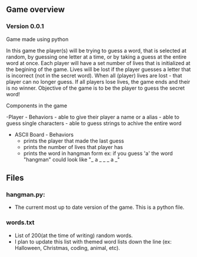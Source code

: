 ## Game overview 
### Version 0.0.1

Game made using python

In this game the player(s) will be trying to guess a word, that is selected at random, by guessing one letter at a time, or by taking a guess at the entire word at once.
Each player will have a set number of lives that is initialized at the begining of the game.
Lives will be lost if the player guesses a letter that is incorrect (not in the secret word).
When all (player) lives are lost - that player can no longer guess.
If all players lose lives, the game ends and their is no winner.
Objective of the game is to be the player to guess the secret word!

Components in the game

-Player - Behaviors
	- able to give their player a name or a alias
	- able to guess single characters
	- able to guess strings to achive the entire word
	
- ASCII Board - Behaviors
	- prints the player that made the last guess
	- prints the number of lives that player has
	- prints the word in hangman form
    		ex: if you guess 'a' the word "hangman" could look like "_ a _ _ _ a _"
	
## Files	
  
### hangman.py: 
- The current most up to date version of the game. This is a python file.

### words.txt
- List of 200(at the time of writing) random words.
 - I plan to update this list with themed word lists down the line (ex: Halloween, Christmas, coding, animal, etc).
	
